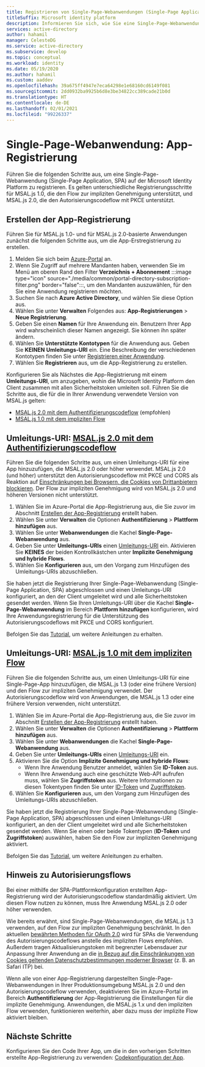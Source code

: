 ```yaml
---
title: Registrieren von Single-Page-Webanwendungen (Single-Page Applications, SPAs) | Azure
titleSuffix: Microsoft identity platform
description: Informieren Sie sich, wie Sie eine Single-Page-Webanwendung (App-Registrierung) erstellen.
services: active-directory
author: hahamil
manager: CelesteDG
ms.service: active-directory
ms.subservice: develop
ms.topic: conceptual
ms.workload: identity
ms.date: 05/19/2020
ms.author: hahamil
ms.custom: aaddev
ms.openlocfilehash: 39a675ff4947e7eca64298e1e68160cd6149f081
ms.sourcegitcommit: 2dd0932ba9925b6d8e3be34822cc389cade21b0d
ms.translationtype: HT
ms.contentlocale: de-DE
ms.lasthandoff: 02/01/2021
ms.locfileid: "99226337"
---
```

# <a name="single-page-application-app-registration"></a>Single-Page-Webanwendung: App-Registrierung

Führen Sie die folgenden Schritte aus, um eine Single-Page-Webanwendung (Single-Page Application, SPA) auf der Microsoft Identity Platform zu registrieren. Es gelten unterschiedliche Registrierungsschritte für MSAL.js 1.0, die den Flow zur impliziten Genehmigung unterstützt, und MSAL.js 2.0, die den Autorisierungscodeflow mit PKCE unterstützt.

## <a name="create-the-app-registration"></a>Erstellen der App-Registrierung

Führen Sie für MSAL.js 1.0- und für MSAL.js 2.0-basierte Anwendungen zunächst die folgenden Schritte aus, um die App-Erstregistrierung zu erstellen.

1. Melden Sie sich beim <a href="https://portal.azure.com/" target="_blank">Azure-Portal<span class="docon docon-navigate-external x-hidden-focus"></span></a> an.
1. Wenn Sie Zugriff auf mehrere Mandanten haben, verwenden Sie im Menü am oberen Rand den Filter **Verzeichnis + Abonnement** :::image type="icon" source="./media/common/portal-directory-subscription-filter.png" border="false":::, um den Mandanten auszuwählen, für den Sie eine Anwendung registrieren möchten.
1. Suchen Sie nach **Azure Active Directory**, und wählen Sie diese Option aus.
1. Wählen Sie unter **Verwalten** Folgendes aus: **App-Registrierungen** > **Neue Registrierung**.
1. Geben Sie einen **Namen** für Ihre Anwendung ein. Benutzern Ihrer App wird wahrscheinlich dieser Namen angezeigt. Sie können ihn später ändern.
1. Wählen Sie **Unterstützte Kontotypen** für die Anwendung aus. Geben Sie **KEINEN** **Umleitungs-URI** ein. Eine Beschreibung der verschiedenen Kontotypen finden Sie unter [Registrieren einer Anwendung](quickstart-register-app.md).
1. Wählen Sie **Registrieren** aus, um die App-Registrierung zu erstellen.

Konfigurieren Sie als Nächstes die App-Registrierung mit einem **Umleitungs-URI**, um anzugeben, wohin die Microsoft Identity Platform den Client zusammen mit allen Sicherheitstoken umleiten soll. Führen Sie die Schritte aus, die für die in Ihrer Anwendung verwendete Version von MSAL.js gelten:

- [MSAL.js 2.0 mit dem Authentifizierungscodeflow](#redirect-uri-msaljs-20-with-auth-code-flow) (empfohlen)
- [MSAL.js 1.0 mit dem impliziten Flow](#redirect-uri-msaljs-10-with-implicit-flow)

## <a name="redirect-uri-msaljs-20-with-auth-code-flow"></a>Umleitungs-URI: [MSAL.js 2.0 mit dem Authentifizierungscodeflow](https://github.com/AzureAD/microsoft-authentication-library-for-js/tree/dev/lib/msal-browser)

Führen Sie die folgenden Schritte aus, um einen Umleitungs-URI für eine App hinzuzufügen, die MSAL.js 2.0 oder höher verwendet. MSAL.js 2.0 (und höher) unterstützt den Autorisierungscodeflow mit PKCE und CORS als Reaktion auf [Einschränkungen bei Browsern, die Cookies von Drittanbietern blockieren](reference-third-party-cookies-spas.md). Der Flow zur impliziten Genehmigung wird von MSAL.js 2.0 und höheren Versionen nicht unterstützt.

1. Wählen Sie im Azure-Portal die App-Registrierung aus, die Sie zuvor im Abschnitt [Erstellen der App-Registrierung](#create-the-app-registration) erstellt haben.
1. Wählen Sie unter **Verwalten** die Optionen **Authentifizierung** > **Plattform hinzufügen** aus.
1. Wählen Sie unter **Webanwendungen** die Kachel **Single-Page-Webanwendung** aus.
1. Geben Sie unter **Umleitungs-URIs** einen [Umleitungs-URI](reply-url.md) ein. Aktivieren Sie **KEINES** der beiden Kontrollkästchen unter **Implizite Genehmigung und hybride Flows**.
1. Wählen Sie **Konfigurieren** aus, um den Vorgang zum Hinzufügen des Umleitungs-URIs abzuschließen.

Sie haben jetzt die Registrierung Ihrer Single-Page-Webanwendung (Single-Page Application, SPA) abgeschlossen und einen Umleitungs-URI konfiguriert, an den der Client umgeleitet wird und alle Sicherheitstoken gesendet werden. Wenn Sie Ihren Umleitungs-URI über die Kachel **Single-Page-Webanwendung** im Bereich **Plattform hinzufügen** konfigurieren, wird Ihre Anwendungsregistrierung für die Unterstützung des Autorisierungscodeflows mit PKCE und CORS konfiguriert.

Befolgen Sie das [Tutorial](tutorial-v2-javascript-auth-code.md), um weitere Anleitungen zu erhalten.

## <a name="redirect-uri-msaljs-10-with-implicit-flow"></a>Umleitungs-URI: [MSAL.js 1.0 mit dem impliziten Flow](https://github.com/AzureAD/microsoft-authentication-library-for-js/tree/dev/lib/msal-core)

Führen Sie die folgenden Schritte aus, um einen Umleitungs-URI für eine Single-Page-App hinzuzufügen, die MSAL.js 1.3 (oder eine frühere Version) und den Flow zur impliziten Genehmigung verwendet. Der Autorisierungscodeflow wird von Anwendungen, die MSAL.js 1.3 oder eine frühere Version verwenden, nicht unterstützt.

1. Wählen Sie im Azure-Portal die App-Registrierung aus, die Sie zuvor im Abschnitt [Erstellen der App-Registrierung](#create-the-app-registration) erstellt haben.
1. Wählen Sie unter **Verwalten** die Optionen **Authentifizierung** > **Plattform hinzufügen** aus.
1. Wählen Sie unter **Webanwendungen** die Kachel **Single-Page-Webanwendung** aus.
1. Geben Sie unter **Umleitungs-URIs** einen [Umleitungs-URI](reply-url.md) ein.
1. Aktivieren Sie die Option **Implizite Genehmigung und hybride Flows**:
    - Wenn Ihre Anwendung Benutzer anmeldet, wählen Sie **ID-Token** aus.
    - Wenn Ihre Anwendung auch eine geschützte Web-API aufrufen muss, wählen Sie **Zugriffstoken** aus. Weitere Informationen zu diesen Tokentypen finden Sie unter [ID-Token](id-tokens.md) und [Zugriffstoken](access-tokens.md).
1. Wählen Sie **Konfigurieren** aus, um den Vorgang zum Hinzufügen des Umleitungs-URIs abzuschließen.

Sie haben jetzt die Registrierung Ihrer Single-Page-Webanwendung (Single-Page Application, SPA) abgeschlossen und einen Umleitungs-URI konfiguriert, an den der Client umgeleitet wird und alle Sicherheitstoken gesendet werden. Wenn Sie einen oder beide Tokentypen (**ID-Token** und **Zugriffstoken**) auswählen, haben Sie den Flow zur impliziten Genehmigung aktiviert.

Befolgen Sie das [Tutorial](tutorial-v2-javascript-spa.md), um weitere Anleitungen zu erhalten.

## <a name="note-about-authorization-flows"></a>Hinweis zu Autorisierungsflows

Bei einer mithilfe der SPA-Plattformkonfiguration erstellten App-Registrierung wird der Autorisierungscodeflow standardmäßig aktiviert. Um diesen Flow nutzen zu können, muss Ihre Anwendung MSAL.js 2.0 oder höher verwenden.

Wie bereits erwähnt, sind Single-Page-Webanwendungen, die MSAL.js 1.3 verwenden, auf den Flow zur impliziten Genehmigung beschränkt. In den aktuellen [bewährten Methoden für OAuth 2.0](v2-oauth2-auth-code-flow.md) wird für SPAs die Verwendung des Autorisierungscodeflows anstelle des impliziten Flows empfohlen. Außerdem tragen Aktualisierungstoken mit begrenzter Lebensdauer zur Anpassung Ihrer Anwendung an die [in Bezug auf die Einschränkungen von Cookies geltenden Datenschutzbestimmungen moderner Browser](reference-third-party-cookies-spas.md) (z. B. an Safari ITP) bei.

Wenn alle von einer App-Registrierung dargestellten Single-Page-Webanwendungen in Ihrer Produktionsumgebung MSAL.js 2.0 und den Autorisierungscodeflow verwenden, deaktivieren Sie im Azure-Portal im Bereich **Authentifizierung** der App-Registrierung die Einstellungen für die implizite Genehmigung. Anwendungen, die MSAL.js 1.x und den impliziten Flow verwenden, funktionieren weiterhin, aber dazu muss der implizite Flow aktiviert bleiben.

## <a name="next-steps"></a>Nächste Schritte

Konfigurieren Sie den Code Ihrer App, um die in den vorherigen Schritten erstellte App-Registrierung zu verwenden: [Codekonfiguration der App](scenario-spa-app-configuration.md).
